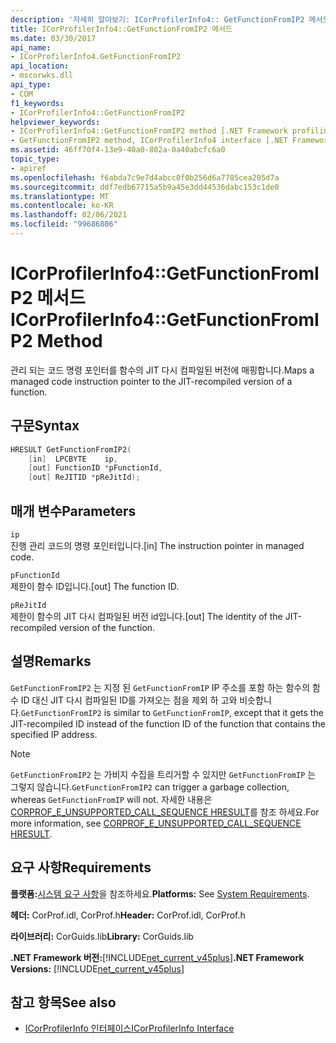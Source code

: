 ```yaml
---
description: '자세히 알아보기: ICorProfilerInfo4:: GetFunctionFromIP2 메서드'
title: ICorProfilerInfo4::GetFunctionFromIP2 메서드
ms.date: 03/30/2017
api_name:
- ICorProfilerInfo4.GetFunctionFromIP2
api_location:
- mscorwks.dll
api_type:
- COM
f1_keywords:
- ICorProfilerInfo4::GetFunctionFromIP2
helpviewer_keywords:
- ICorProfilerInfo4::GetFunctionFromIP2 method [.NET Framework profiling]
- GetFunctionFromIP2 method, ICorProfilerInfo4 interface [.NET Framework profiling]
ms.assetid: 46ff70f4-13e9-40a0-802a-0a40abcfc6a0
topic_type:
- apiref
ms.openlocfilehash: f6abda7c9e7d4abcc0f0b256d6a7785cea205d7a
ms.sourcegitcommit: ddf7edb67715a5b9a45e3dd44536dabc153c1de0
ms.translationtype: MT
ms.contentlocale: ko-KR
ms.lasthandoff: 02/06/2021
ms.locfileid: "99686806"
---
```

# <a name="icorprofilerinfo4getfunctionfromip2-method"></a><span data-ttu-id="febed-103">ICorProfilerInfo4::GetFunctionFromIP2 메서드</span><span class="sxs-lookup"><span data-stu-id="febed-103">ICorProfilerInfo4::GetFunctionFromIP2 Method</span></span>

<span data-ttu-id="febed-104">관리 되는 코드 명령 포인터를 함수의 JIT 다시 컴파일된 버전에 매핑합니다.</span><span class="sxs-lookup"><span data-stu-id="febed-104">Maps a managed code instruction pointer to the JIT-recompiled version of a function.</span></span>  
  
## <a name="syntax"></a><span data-ttu-id="febed-105">구문</span><span class="sxs-lookup"><span data-stu-id="febed-105">Syntax</span></span>  
  
```cpp  
HRESULT GetFunctionFromIP2(  
    [in]  LPCBYTE    ip,  
    [out] FunctionID *pFunctionId,  
    [out] ReJITID *pReJitId);  
```  
  
## <a name="parameters"></a><span data-ttu-id="febed-106">매개 변수</span><span class="sxs-lookup"><span data-stu-id="febed-106">Parameters</span></span>  

 `ip`  
 <span data-ttu-id="febed-107">진행 관리 코드의 명령 포인터입니다.</span><span class="sxs-lookup"><span data-stu-id="febed-107">[in] The instruction pointer in managed code.</span></span>  
  
 `pFunctionId`  
 <span data-ttu-id="febed-108">제한이 함수 ID입니다.</span><span class="sxs-lookup"><span data-stu-id="febed-108">[out] The function ID.</span></span>  
  
 `pReJitId`  
 <span data-ttu-id="febed-109">제한이 함수의 JIT 다시 컴파일된 버전 id입니다.</span><span class="sxs-lookup"><span data-stu-id="febed-109">[out] The identity of the JIT-recompiled version of the function.</span></span>  
  
## <a name="remarks"></a><span data-ttu-id="febed-110">설명</span><span class="sxs-lookup"><span data-stu-id="febed-110">Remarks</span></span>  

 <span data-ttu-id="febed-111">`GetFunctionFromIP2` 는 지정 된 `GetFunctionFromIP` IP 주소를 포함 하는 함수의 함수 ID 대신 JIT 다시 컴파일된 ID를 가져오는 점을 제외 하 고와 비슷합니다.</span><span class="sxs-lookup"><span data-stu-id="febed-111">`GetFunctionFromIP2` is similar to `GetFunctionFromIP`, except that it gets the JIT-recompiled ID instead of the function ID of the function that contains the specified IP address.</span></span>  
  
> [!NOTE]
> <span data-ttu-id="febed-112">`GetFunctionFromIP2` 는 가비지 수집을 트리거할 수 있지만 `GetFunctionFromIP` 는 그렇지 않습니다.</span><span class="sxs-lookup"><span data-stu-id="febed-112">`GetFunctionFromIP2` can trigger a garbage collection, whereas `GetFunctionFromIP` will not.</span></span>  <span data-ttu-id="febed-113">자세한 내용은 [CORPROF_E_UNSUPPORTED_CALL_SEQUENCE HRESULT](corprof-e-unsupported-call-sequence-hresult.md)를 참조 하세요.</span><span class="sxs-lookup"><span data-stu-id="febed-113">For more information, see [CORPROF_E_UNSUPPORTED_CALL_SEQUENCE HRESULT](corprof-e-unsupported-call-sequence-hresult.md).</span></span>  
  
## <a name="requirements"></a><span data-ttu-id="febed-114">요구 사항</span><span class="sxs-lookup"><span data-stu-id="febed-114">Requirements</span></span>  

 <span data-ttu-id="febed-115">**플랫폼:**[시스템 요구 사항](../../get-started/system-requirements.md)을 참조하세요.</span><span class="sxs-lookup"><span data-stu-id="febed-115">**Platforms:** See [System Requirements](../../get-started/system-requirements.md).</span></span>  
  
 <span data-ttu-id="febed-116">**헤더:** CorProf.idl, CorProf.h</span><span class="sxs-lookup"><span data-stu-id="febed-116">**Header:** CorProf.idl, CorProf.h</span></span>  
  
 <span data-ttu-id="febed-117">**라이브러리:** CorGuids.lib</span><span class="sxs-lookup"><span data-stu-id="febed-117">**Library:** CorGuids.lib</span></span>  
  
 <span data-ttu-id="febed-118">**.NET Framework 버전:**[!INCLUDE[net_current_v45plus](../../../../includes/net-current-v45plus-md.md)]</span><span class="sxs-lookup"><span data-stu-id="febed-118">**.NET Framework Versions:** [!INCLUDE[net_current_v45plus](../../../../includes/net-current-v45plus-md.md)]</span></span>  
  
## <a name="see-also"></a><span data-ttu-id="febed-119">참고 항목</span><span class="sxs-lookup"><span data-stu-id="febed-119">See also</span></span>

- [<span data-ttu-id="febed-120">ICorProfilerInfo 인터페이스</span><span class="sxs-lookup"><span data-stu-id="febed-120">ICorProfilerInfo Interface</span></span>](icorprofilerinfo-interface.md)
